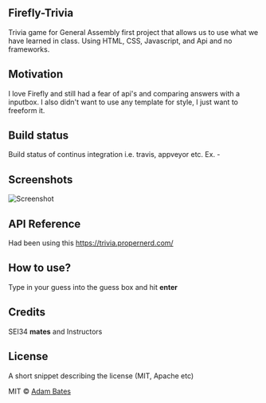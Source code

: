 ## Firefly-Trivia
Trivia game for General Assembly first project that allows us to use what we have learned in class.  Using HTML, CSS, Javascript, and Api and no frameworks. 

## Motivation
I love Firefly and still had a fear of api's and comparing answers with a inputbox.  I also didn't want to use any template for style, I just want to freeform it.  

## Build status
Build status of continus integration i.e. travis, appveyor etc. Ex. - 
 
## Screenshots
![Screenshot](https://i.imgur.com/g1ITplv.png)

## API Reference
Had been using this
https://trivia.propernerd.com/


## How to use?
Type in your guess into the guess box and hit **enter**

## Credits
SEI34 **mates** and Instructors
## License
A short snippet describing the license (MIT, Apache etc)

MIT © [Adam Bates]()